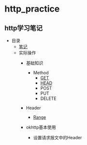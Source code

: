 # http_practice
## http学习笔记
* 目录
  * [笔记](https://github.com/sjxxcode/http_practice/tree/master/%E7%AC%94%E8%AE%B0)
  * 实际操作
    * 基础知识
      * Method
        * [GET](https://github.com/sjxxcode/http_practice/tree/master/src/main/java/com/sj/http_practice/okhttp/base_opration/get)
        * [HEAD](https://github.com/sjxxcode/http_practice/tree/master/src/main/java/com/sj/http_practice/okhttp/base_opration/head)
        * POST
        * PUT
        * DELETE
     * Header
        * [Range](https://github.com/sjxxcode/http_practice/tree/master/src/main/java/com/sj/http_practice/okhttp/base_opration/header/Range.java)

    * okhttp基本使用
        * 设置请求报文中的Header
    
    
